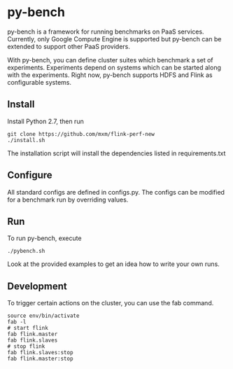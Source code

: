 py-bench
========

py-bench is a framework for running benchmarks on PaaS services. Currently, only Google Compute Engine is supported but py-bench can be extended to support other PaaS providers.

With py-bench, you can define cluster suites which benchmark a set of experiments.
Experiments depend on systems which can be started along with the experiments.
Right now, py-bench supports HDFS and Flink as configurable systems.

Install
-------

Install Python 2.7, then run

    git clone https://github.com/mxm/flink-perf-new
    ./install.sh

The installation script will install the dependencies listed in requirements.txt

Configure
---------

All standard configs are defined in configs.py. The configs can be modified
for a benchmark run by overriding values.


Run
---

To run py-bench, execute

    ./pybench.sh

Look at the provided examples to get an idea how to write your own runs.

Development
-----------

To trigger certain actions on the cluster, you can use the fab command.

    source env/bin/activate
    fab -l
    # start flink
    fab flink.master
    fab flink.slaves
    # stop flink
    fab flink.slaves:stop
    fab flink.master:stop

